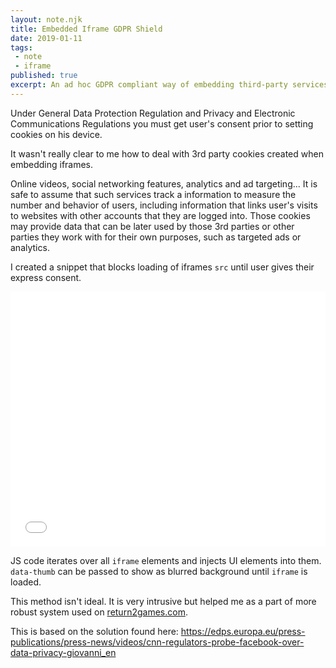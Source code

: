 ```yaml
---
layout: note.njk
title: Embedded Iframe GDPR Shield
date: 2019-01-11
tags: 
 - note
 - iframe
published: true
excerpt: An ad hoc GDPR compliant way of embedding third-party services that may set cookies. 
---
```

Under General Data Protection Regulation and Privacy and Electronic Communications Regulations you must get user's consent prior to setting cookies on his device.

It wasn't really clear to me how to deal with 3rd party cookies created when embedding iframes.

Online videos, social networking features, analytics and ad targeting... It is safe to assume that such services track a information to measure the number and behavior of users, including information that links user's visits to websites with other accounts that they are logged into. Those cookies may provide data that can be later used by those 3rd parties or other parties they work with for their own purposes, such as targeted ads or analytics. 

I created a snippet that blocks loading of iframes `src` until user gives their express consent.

<iframe
  height='408'
  scrolling='no'
  title='Embedded Iframe GDPR Shield' src='//codepen.io/adambuczek/embed/preview/QrRxgL/?height=403&theme-id=light&default-tab=result'
  frameborder='no'
  allowtransparency='true'
  allowfullscreen='true'
  style='width: 100%;'>
    See the Pen <a href='https://codepen.io/adambuczek/pen/QrRxgL/'>Embedded Iframe GDPR Shield</a> by Adam (<a href='https://codepen.io/adambuczek'>@adambuczek</a>) on <a href='https://codepen.io'>CodePen</a>.
</iframe>

JS code iterates over all `iframe` elements and injects UI elements into them. `data-thumb` can be passed to show as blurred background until `iframe` is loaded.

This method isn't ideal. It is very intrusive but helped me as a part of more robust system used on [return2games.com](https://return2games.com/).

This is based on the solution found here: https://edps.europa.eu/press-publications/press-news/videos/cnn-regulators-probe-facebook-over-data-privacy-giovanni_en